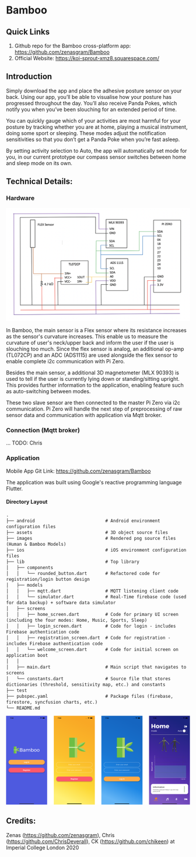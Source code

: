 # Bamboo

## Quick Links

1. Github repo for the Bamboo cross-platform app: https://github.com/zenasgram/Bamboo
2. Official Website: https://koi-sprout-xmz8.squarespace.com/


## Introduction

Simply download the app and place the adhesive posture sensor on your back. Using our app, you’ll be able to visualise how your posture has progressed throughout the day. You’ll also receive Panda Pokes, which notify you when you’ve been slouching for an extended period of time. 

You can quickly gauge which of your activities are most harmful for your posture by tracking whether you are at home, playing a musical instrument, doing some sport or sleeping. These modes adjust the notification sensitivities so that you don’t get a Panda Poke when you’re fast asleep.

By setting activity selection to Auto, the app will automatically set mode for you, in our current prototype our compass sensor switches between home and sleep mode on its own.


## Technical Details:

### Hardware 

![Circuit Diagram of Bamboo](Hardware_circuit.png)

In Bamboo, the main sensor is a Flex sensor where its resistance increases as the sensor's curvature increases. This enable us to measure the curvature of user's neck/upper back and inform the user if the user is slouching too much. Since the flex sensor is analog, an additional op-amp (TL072CP) and an ADC (ADS1115) are used alongside the flex sensor to enable complete i2c communication with Pi Zero. 

Besides the main sensor, a additional 3D magnetometer (MLX 90393) is used to tell if the user is currently lying down or standing/sitting upright. This provides further information to the application, enabling feature such as auto-switching between modes. 

These two slave sensor are then connected to the master Pi Zero via i2c communication. Pi Zero will handle the next step of preprocessing of raw sensor data and communication with application via Mqtt broker. 

### Connection (Mqtt broker)
... TODO: Chris

### Application
Mobile App Git Link: https://github.com/zenasgram/Bamboo

The application was built using Google's reactive programming language Flutter.

#### Directory Layout

    .
    ├── android                           # Android environment configuration files
    ├── assets                            # 3D object source files
    ├── images                            # Rendered png source files (Human & Bamboo Models)
    ├── ios                               # iOS environment configuration files
    ├── lib                               # Top library
    │   ├── components            
    │   │   └── rounded_button.dart       # Refactored code for registration/login button design
    │   ├── models                 
    │   │   ├── mqtt.dart                 # MQTT listening client code
    │   │   └── simulator.dart            # Real-Time firebase code (used for data backup) + software data simulator
    │   ├── screens                     
    │   │   ├── home_screen.dart          # Code for primary UI screen (including the four modes: Home, Music, Sports, Sleep)
    │   │   ├── login_screen.dart         # Code for login - includes Firebase authentication code
    │   │   ├── registration_screen.dart  # Code for registration - includes Firebase authentication code
    │   │   └── welcome_screen.dart       # Code for initial screen on application boot
    │   │  
    │   ├── main.dart                     # Main script that navigates to screens
    │   └── constants.dart                # Source file that stores dictionaries (threshold, sensitivity map, etc.) and constants
    ├── test
    ├── pubspec.yaml                      # Package files (firebase, firestore, syncfusion charts, etc.)
    └── README.md


![UI Screens](UI_Screens.png)


## Credits:

Zenas (https://github.com/zenasgram), Chris (https://github.com/ChrisDeverall), CK (https://github.com/chikeen) at Imperial College London 2020
